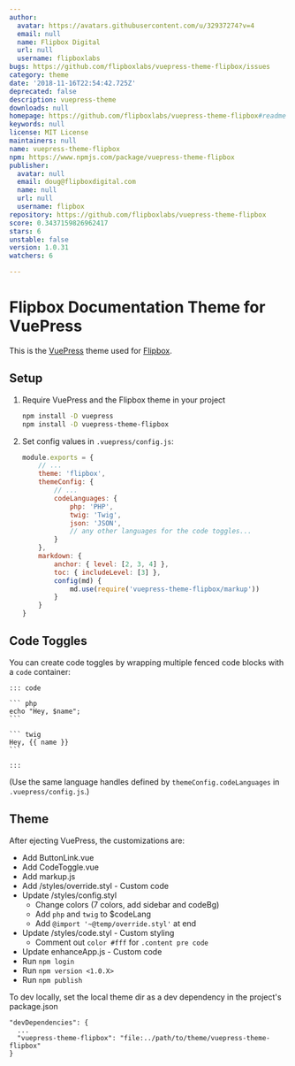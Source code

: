 ```yaml
---
author:
  avatar: https://avatars.githubusercontent.com/u/32937274?v=4
  email: null
  name: Flipbox Digital
  url: null
  username: flipboxlabs
bugs: https://github.com/flipboxlabs/vuepress-theme-flipbox/issues
category: theme
date: '2018-11-16T22:54:42.725Z'
deprecated: false
description: vuepress-theme
downloads: null
homepage: https://github.com/flipboxlabs/vuepress-theme-flipbox#readme
keywords: null
license: MIT License
maintainers: null
name: vuepress-theme-flipbox
npm: https://www.npmjs.com/package/vuepress-theme-flipbox
publisher:
  avatar: null
  email: doug@flipboxdigital.com
  name: null
  url: null
  username: flipbox
repository: https://github.com/flipboxlabs/vuepress-theme-flipbox
score: 0.3437159826962417
stars: 6
unstable: false
version: 1.0.31
watchers: 6

---
```


# Flipbox Documentation Theme for VuePress

This is the [VuePress](https://v0.vuepress.vuejs.org/) theme used for [Flipbox](https://flipboxdigital.com/).

## Setup

1. Require VuePress and the Flipbox theme in your project
    ```bash
    npm install -D vuepress
    npm install -D vuepress-theme-flipbox
    ```
    
2. Set config values in `.vuepress/config.js`:
    ```js
    module.exports = {
        // ...
        theme: 'flipbox',
        themeConfig: {
            // ...
            codeLanguages: {
                php: 'PHP',
                twig: 'Twig',
                json: 'JSON',
                // any other languages for the code toggles...
            }
        },
        markdown: {
            anchor: { level: [2, 3, 4] },
            toc: { includeLevel: [3] },
            config(md) {
                md.use(require('vuepress-theme-flipbox/markup'))
            }
        }
    }
    ```

## Code Toggles

You can create code toggles by wrapping multiple fenced code blocks with a `code` container:

    ::: code
    
    ``` php
    echo "Hey, $name";
    ```
    
    ``` twig
    Hey, {{ name }}
    ```
    
    :::

(Use the same language handles defined by `themeConfig.codeLanguages` in `.vuepress/config.js`.)

## Theme

After ejecting VuePress, the customizations are:

- Add ButtonLink.vue
- Add CodeToggle.vue
- Add markup.js
- Add /styles/override.styl - Custom code
- Update /styles/config.styl
  - Change colors (7 colors, add sidebar and codeBg)
  - Add `php` and `twig` to $codeLang
  - Add `@import '~@temp/override.styl'` at end
- Update /styles/code.styl - Custom styling
  - Comment out `color #fff` for `.content pre code`
- Update enhanceApp.js - Custom code
- Run `npm login`
- Run `npm version <1.0.X>`
- Run `npm publish`

To dev locally, set the local theme dir as a dev dependency in the project's package.json

    "devDependencies": {
      ...
      "vuepress-theme-flipbox": "file:../path/to/theme/vuepress-theme-flipbox"
    }